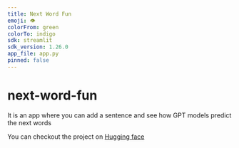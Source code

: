 ```yaml
---
title: Next Word Fun
emoji: 👁
colorFrom: green
colorTo: indigo
sdk: streamlit
sdk_version: 1.26.0
app_file: app.py
pinned: false
---
```


# next-word-fun
It is an app where you can add a sentence and see how GPT models predict the next words

You can checkout the project on [Hugging face](https://huggingface.co/spaces/Bhagu69/next-word-fun)

